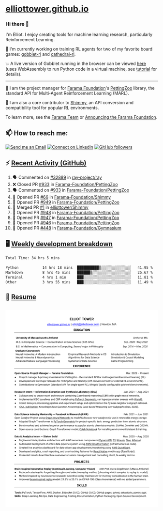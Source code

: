 # [elliottower.github.io](https://github.com/elliottower/elliottower.github.io)

### Hi there 👋

I'm Elliot. I enjoy creating tools for machine learning research, particularly Reinforcement Learning. 

🤖 I'm currently working on training RL agents for two of my favorite board games: [gobblet-rl](https://github.com/elliottower/gobblet-rl) and [cathedral-rl](https://github.com/elliottower/cathedral-rl). 

💥 A live version of Gobblet running in the browser can be viewed [here](https://elliottower.github.io/gobblet-rl/) (uses WebAssembly to run Python code in a virtual machine, see [tutorial](https://github.com/elliottower/gobblet-rl/blob/main/tutorials/WebAssembly/web_assembly.md) for details).

----

🎉 I am the project manager for [Farama Foundation](https://farama.org/)'s [PettingZoo](https://github.com/Farama-Foundation/PettingZoo) library, the standard API for Multi-Agent Reinforcement Learning (MARL). 

🚀 I am also a core contributor to [Shimmy](https://github.com/Farama-Foundation/Shimmy), an API conversion and compatibility tool for popular RL environments.

To learn more, see the [Farama Team](https://farama.org/team) or [Announcing the Farama Foundation](https://farama.org/Announcing-The-Farama-Foundation).

## 📫 How to reach me:

 [![Send me an Email](https://img.shields.io/badge/email-elliot%40elliottower.com-blue)](mailto:elliot@elliottower.com)
 [![Connect on LinkedIn](https://img.shields.io/badge/--linkedin?label=LinkedIn&logo=LinkedIn&style=social)](https://www.linkedin.com/in/elliot-tower)
 [![GitHub followers](https://img.shields.io/github/followers/elliottower?style=social)](https://github.com/elliottower/)
 

## ⚡ [Recent Activity (GitHub)](https://github.com/elliottower)

<!--START_SECTION:activity-->
1. 🗣 Commented on [#32889](https://github.com/ray-project/ray/issues/32889) in [ray-project/ray](https://github.com/ray-project/ray)
2. ❌ Closed PR [#933](https://github.com/Farama-Foundation/PettingZoo/pull/933) in [Farama-Foundation/PettingZoo](https://github.com/Farama-Foundation/PettingZoo)
3. 🗣 Commented on [#933](https://github.com/Farama-Foundation/PettingZoo/issues/933) in [Farama-Foundation/PettingZoo](https://github.com/Farama-Foundation/PettingZoo)
4. 💪 Opened PR [#66](https://github.com/Farama-Foundation/Shimmy/pull/66) in [Farama-Foundation/Shimmy](https://github.com/Farama-Foundation/Shimmy)
5. 💪 Opened PR [#949](https://github.com/Farama-Foundation/PettingZoo/pull/949) in [Farama-Foundation/PettingZoo](https://github.com/Farama-Foundation/PettingZoo)
6. 🎉 Merged PR [#1](https://github.com/elliottower/Shimmy/pull/1) in [elliottower/Shimmy](https://github.com/elliottower/Shimmy)
7. 💪 Opened PR [#948](https://github.com/Farama-Foundation/PettingZoo/pull/948) in [Farama-Foundation/PettingZoo](https://github.com/Farama-Foundation/PettingZoo)
8. 💪 Opened PR [#947](https://github.com/Farama-Foundation/PettingZoo/pull/947) in [Farama-Foundation/PettingZoo](https://github.com/Farama-Foundation/PettingZoo)
9. 💪 Opened PR [#946](https://github.com/Farama-Foundation/PettingZoo/pull/946) in [Farama-Foundation/PettingZoo](https://github.com/Farama-Foundation/PettingZoo)
10. 💪 Opened PR [#448](https://github.com/Farama-Foundation/Gymnasium/pull/448) in [Farama-Foundation/Gymnasium](https://github.com/Farama-Foundation/Gymnasium)
<!--END_SECTION:activity-->


## 🖥️ [Weekly development breakdown](https://wakatime.com/@elliottower)
<!--START_SECTION:waka-->

```text
Total Time: 34 hrs 5 mins

Python           14 hrs 18 mins  ██████████▒░░░░░░░░░░░░░░   41.95 %
Markdown         8 hrs 45 mins   ██████▒░░░░░░░░░░░░░░░░░░   25.67 %
Terminal         4 hrs 1 min     ███░░░░░░░░░░░░░░░░░░░░░░   11.81 %
Other            3 hrs 55 mins   ███░░░░░░░░░░░░░░░░░░░░░░   11.49 %
```

<!--END_SECTION:waka-->


## 📄 [Resume](https://elliottower.github.io/src/pdf/resume.pdf)

<!-- PDF-TO-MARKDOWN:START -->
![Page 1](src/png/page1.png "Page 1")
---
<!-- PDF-TO-MARKDOWN:END -->
